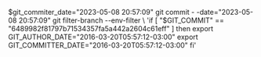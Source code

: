 $git_commiter_date="2023-05-08 20:57:09" git commit - -date="2023-05-08 20:57:09"
git filter-branch --env-filter \
    'if [ "$GIT_COMMIT" == "6489982f81797b71534357fa5a442a2604c61eff" ]
         then
                  export GIT_AUTHOR_DATE="2016-03-20T05:57:12-03:00"
                  export GIT_COMMITTER_DATE="2016-03-20T05:57:12-03:00"
     fi'
